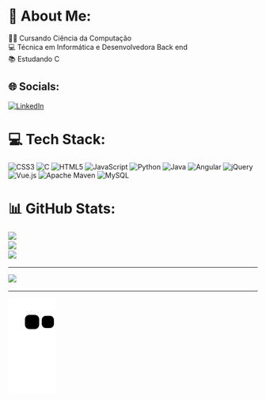 # 💫 About Me:
👨‍🎓 Cursando Ciência da Computação<br>💻 Técnica em Informática e Desenvolvedora Back end<br>📚 Estudando C<br>


## 🌐 Socials:
[![LinkedIn](https://img.shields.io/badge/LinkedIn-%230077B5.svg?logo=linkedin&logoColor=white)](https://linkedin.com/in/https://www.linkedin.com/in/fernandacodes/) 

# 💻 Tech Stack:
![CSS3](https://img.shields.io/badge/css3-%231572B6.svg?style=plastic&logo=css3&logoColor=white) ![C](https://img.shields.io/badge/c-%2300599C.svg?style=plastic&logo=c&logoColor=white) ![HTML5](https://img.shields.io/badge/html5-%23E34F26.svg?style=plastic&logo=html5&logoColor=white) ![JavaScript](https://img.shields.io/badge/javascript-%23323330.svg?style=plastic&logo=javascript&logoColor=%23F7DF1E) ![Python](https://img.shields.io/badge/python-3670A0?style=plastic&logo=python&logoColor=ffdd54) ![Java](https://img.shields.io/badge/java-%23ED8B00.svg?style=plastic&logo=java&logoColor=white) ![Angular](https://img.shields.io/badge/angular-%23DD0031.svg?style=plastic&logo=angular&logoColor=white) ![jQuery](https://img.shields.io/badge/jquery-%230769AD.svg?style=plastic&logo=jquery&logoColor=white) ![Vue.js](https://img.shields.io/badge/vuejs-%2335495e.svg?style=plastic&logo=vuedotjs&logoColor=%234FC08D) ![Apache Maven](https://img.shields.io/badge/Apache%20Maven-C71A36?style=plastic&logo=Apache%20Maven&logoColor=white) ![MySQL](https://img.shields.io/badge/mysql-%2300f.svg?style=plastic&logo=mysql&logoColor=white)
# 📊 GitHub Stats:
![](https://github-readme-stats.vercel.app/api?username=fernandacodes&theme=dark&hide_border=true&include_all_commits=false&count_private=false)<br/>
![](https://github-readme-streak-stats.herokuapp.com/?user=fernandacodes&theme=dark&hide_border=true)<br/>
![](https://github-readme-stats.vercel.app/api/top-langs/?username=fernandacodes&theme=dark&hide_border=true&include_all_commits=false&count_private=false&layout=compact)

---
[![](https://visitcount.itsvg.in/api?id=fernandacodes&icon=0&color=0)](https://visitcount.itsvg.in)

<!-- Proudly created with GPRM ( https://gprm.itsvg.in ) -->

---
  ![Snake animation](https://github.com/fernandacodes/fernandacodes/blob/output/github-contribution-grid-snake.svg)

